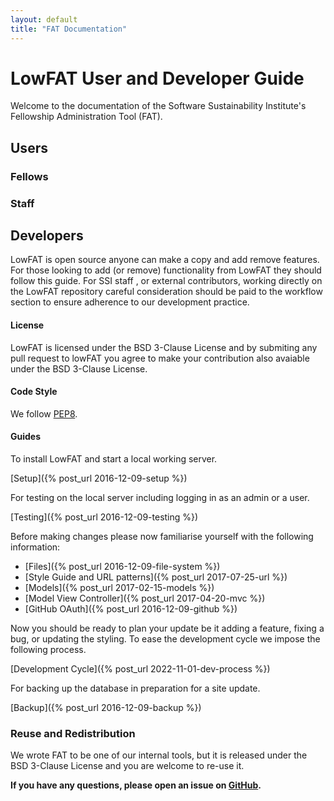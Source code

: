 ```yaml
---
layout: default
title: "FAT Documentation"
---
```


# LowFAT User and Developer Guide

Welcome to the documentation of the Software Sustainability Institute's Fellowship Administration Tool (FAT).

## Users
### Fellows

### Staff

## Developers

LowFAT is open source anyone can make a copy and add remove features. For those looking to add (or remove) functionality
from LowFAT they should follow this guide. For SSI staff , or external contributors, working directly on the LowFAT 
repository careful consideration should be paid to the workflow section to ensure adherence to our development practice.

#### License

LowFAT is licensed under the BSD 3-Clause License and by submiting any pull request to lowFAT you agree to make your contribution also avaiable under the BSD 3-Clause License.

#### Code Style

We follow [PEP8](https://www.python.org/dev/peps/pep-0008/).


#### Guides
To install LowFAT and start a local working server.

[Setup]({% post_url 2016-12-09-setup %})

For testing on the local server including logging in as an admin or a user.

[Testing]({% post_url 2016-12-09-testing %})

Before making changes please now familiarise yourself with the following information:
- [Files]({% post_url 2016-12-09-file-system %})
- [Style Guide and URL patterns]({% post_url 2017-07-25-url %})
- [Models]({% post_url 2017-02-15-models %})
- [Model View Controller]({% post_url 2017-04-20-mvc %})
- [GitHub OAuth]({% post_url 2016-12-09-github %})

Now you should be ready to plan your update be it adding a feature, fixing a bug, or updating the styling. To ease the 
development cycle we impose the following process. 

[Development Cycle]({% post_url 2022-11-01-dev-process %})

For backing up the database in preparation for a site update.

[Backup]({% post_url 2016-12-09-backup %})




### Reuse and Redistribution

We wrote FAT to be one of our internal tools, but it is released under the BSD 3-Clause License and you are welcome to re-use it.

**If you have any questions, please open an issue on [GitHub](https://github.com/softwaresaved/lowfat/issues).**

